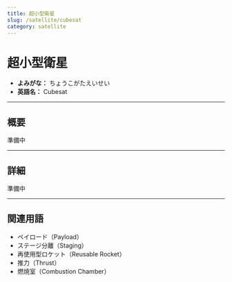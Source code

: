 ```yaml
---
title: 超小型衛星
slug: /satellite/cubesat
category: satellite
---
```


# 超小型衛星

- **よみがな：** ちょうこがたえいせい  
- **英語名：** Cubesat  

---

## 概要

準備中  

---

## 詳細

準備中  

---

## 関連用語

- ペイロード（Payload）
- ステージ分離（Staging）
- 再使用型ロケット（Reusable Rocket）
- 推力（Thrust）
- 燃焼室（Combustion Chamber）
